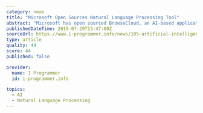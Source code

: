 ```yaml
---
category: news
title: "Microsoft Open Sources Natural Language Processing Tool"
abstract: "Microsoft has open sourced BrowseCloud, an AI-based application that summarizes feedback data via smart word clouds, called counting grids. The application supports creating custom visualizations with your own data set and correlates metadata with topics."
publishedDateTime: 2019-07-29T13:47:00Z
sourceUrl: https://www.i-programmer.info/news/105-artificial-intelligence/12961-microsoft-open-sources-natural-language-processing-tool.html
type: article
quality: 44
score: 44
published: false

provider:
  name: I Programmer
  id: i-programmer.info

topics:
  - AI
  - Natural Language Processing
---
```

